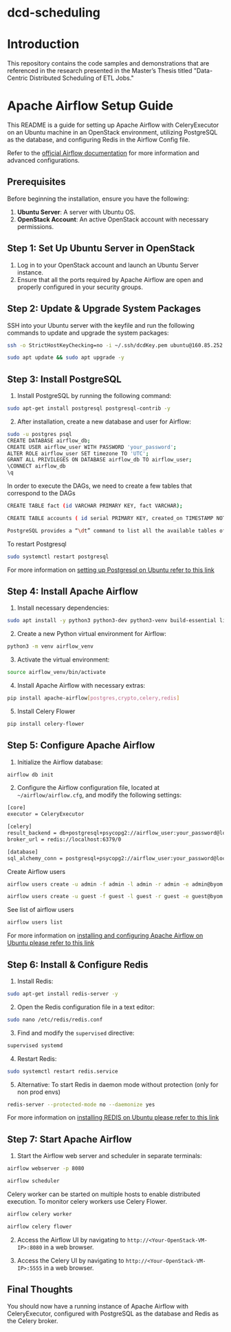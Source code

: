 # dcd-scheduling

# Introduction

This repository contains the code samples and demonstrations that are referenced in the research presented in the Master’s Thesis titled "Data-Centric Distributed Scheduling of ETL Jobs." 

# Apache Airflow Setup Guide

This README is a guide for setting up Apache Airflow with CeleryExecutor on an Ubuntu machine in an OpenStack environment, utilizing PostgreSQL as the database, and configuring Redis in the Airflow Config file. 

Refer to the [official Airflow documentation](https://airflow.apache.org/docs/apache-airflow/stable/) for more information and advanced configurations. 

## Prerequisites

Before beginning the installation, ensure you have the following:

1. **Ubuntu Server**: A server with Ubuntu OS.
2. **OpenStack Account**: An active OpenStack account with necessary permissions.

## Step 1: Set Up Ubuntu Server in OpenStack

1. Log in to your OpenStack account and launch an Ubuntu Server instance.
2. Ensure that all the ports required by Apache Airflow are open and properly configured in your security groups.

## Step 2: Update & Upgrade System Packages

SSH into your Ubuntu server with the keyfile and run the following commands to update and upgrade the system packages:

```sh
ssh -o StrictHostKeyChecking=no -i ~/.ssh/dcdKey.pem ubuntu@160.85.252.164
```

```sh
sudo apt update && sudo apt upgrade -y
```

## Step 3: Install PostgreSQL

1. Install PostgreSQL by running the following command:

```sh
sudo apt-get install postgresql postgresql-contrib -y
```

2. After installation, create a new database and user for Airflow:

```sh
sudo -u postgres psql
CREATE DATABASE airflow_db;
CREATE USER airflow_user WITH PASSWORD 'your_password';
ALTER ROLE airflow_user SET timezone TO 'UTC';
GRANT ALL PRIVILEGES ON DATABASE airflow_db TO airflow_user;
\CONNECT airflow_db
\q
```

In order to execute the DAGs, we need to create a few tables that correspond to the DAGs

```sh
CREATE TABLE fact (id VARCHAR PRIMARY KEY, fact VARCHAR);

CREATE TABLE accounts ( id serial PRIMARY KEY, created_on TIMESTAMP NOT NULL,  unit INT );

PostgreSQL provides a “\dt” command to list all the available tables of a database
```

To restart Postgresql
```sh
sudo systemctl restart postgresql
```

For more information on [setting up Postgresql on Ubuntu refer to this link](https://www.digitalocean.com/community/tutorials/how-to-install-postgresql-on-ubuntu-22-04-quickstart)

## Step 4: Install Apache Airflow

1. Install necessary dependencies:

```sh
sudo apt install -y python3 python3-dev python3-venv build-essential libssl-dev libffi-dev libmysqlclient-dev libxml2-dev libxslt1-dev libssl-dev libffi-dev zlib1g-dev
```

2. Create a new Python virtual environment for Airflow:

```sh
python3 -m venv airflow_venv
```

3. Activate the virtual environment:

```sh
source airflow_venv/bin/activate
```

4. Install Apache Airflow with necessary extras:

```sh
pip install apache-airflow[postgres,crypto,celery,redis]
```

5. Install Celery Flower

```sh
pip install celery-flower
```

## Step 5: Configure Apache Airflow

1. Initialize the Airflow database:

```sh
airflow db init
```

2. Configure the Airflow configuration file, located at `~/airflow/airflow.cfg`, and modify the following settings:

```sh
[core]
executor = CeleryExecutor

[celery]
result_backend = db+postgresql+psycopg2://airflow_user:your_password@localhost/airflow_db
broker_url = redis://localhost:6379/0

[database]
sql_alchemy_conn = postgresql+psycopg2://airflow_user:your_password@localhost/airflow_db
```

Create Airflow users

```sh
airflow users create -u admin -f admin -l admin -r admin -e admin@byom.de

airflow users create -u guest -f guest -l guest -r guest -e guest@byom.de
```

See list of airflow users

```sh
airflow users list
```

For more information on [installing and configuring Apache Airflow on Ubuntu please refer to this link](
https://medium.com/international-school-of-ai-data-science/setting-up-apache-airflow-in-ubuntu-324cfcee1427)

## Step 6: Install & Configure Redis

1. Install Redis:

```sh
sudo apt-get install redis-server -y
```

2. Open the Redis configuration file in a text editor:

```sh
sudo nano /etc/redis/redis.conf
```

3. Find and modify the `supervised` directive:

```sh
supervised systemd
```

4. Restart Redis:

```sh
sudo systemctl restart redis.service
```

5. Alternative: To start Redis in daemon mode without protection (only for non prod envs)

```sh
redis-server --protected-mode no --daemonize yes 
```

For more information on [installing REDIS on Ubuntu please refer to this link](https://www.digitalocean.com/community/tutorials/how-to-install-and-secure-redis-on-ubuntu-22-04)

## Step 7: Start Apache Airflow

1. Start the Airflow web server and scheduler in separate terminals:

```sh
airflow webserver -p 8080
```

```sh
airflow scheduler
```

Celery worker can be started on multiple hosts to enable distributed execution.
To monitor celery workers use Celery Flower.

```sh
airflow celery worker

airflow celery flower
```

2. Access the Airflow UI by navigating to `http://<Your-OpenStack-VM-IP>:8080` in a web browser.
   
3. Access the Celery UI by navigating to `http://<Your-OpenStack-VM-IP>:5555` in a web browser.

## Final Thoughts

You should now have a running instance of Apache Airflow with CeleryExecutor, configured with PostgreSQL as the database and Redis as the Celery broker. 
